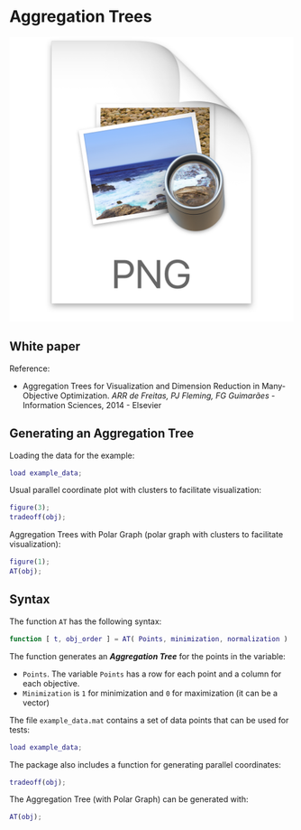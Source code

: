 # Aggregation Trees

![](docs/images/.README_images/at.png)

## White paper

Reference:

* Aggregation Trees for Visualization and Dimension Reduction in Many-Objective Optimization.
 *ARR de Freitas, PJ Fleming, FG Guimarães* - Information Sciences, 2014 - Elsevier

## Generating an Aggregation Tree

Loading the data for the example:

```MATLAB
load example_data;
```

Usual parallel coordinate plot with clusters to facilitate visualization:

```MATLAB
figure(3);
tradeoff(obj);
```

Aggregation Trees with Polar Graph (polar graph with clusters to facilitate visualization):

```MATLAB
figure(1);
AT(obj);
```

## Syntax 

The function ``AT`` has the following syntax:

```MATLAB
function [ t, obj_order ] = AT( Points, minimization, normalization )
```

The function generates an ***Aggregation Tree*** for the points in the variable:
 
 * `Points`. The variable `Points` has a row for each point and a column for each objective. 
 * `Minimization` is `1` for minimization and `0` for maximization (it can be a vector)

The file `example_data.mat` contains a set of data points that can be used for tests:

```matlab
load example_data;
```

The package also includes a function for generating parallel coordinates:

```matlab
tradeoff(obj);
```

The Aggregation Tree (with Polar Graph) can be generated with:

```matlab
AT(obj);
```